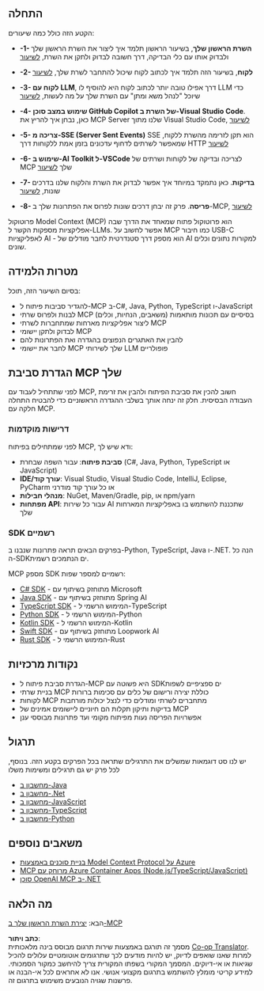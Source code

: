 <!--
CO_OP_TRANSLATOR_METADATA:
{
  "original_hash": "b547c992c056d4296d641ed8ec2cc4cb",
  "translation_date": "2025-06-02T17:38:50+00:00",
  "source_file": "03-GettingStarted/README.md",
  "language_code": "he"
}
-->
## התחלה  

הקטע הזה כולל כמה שיעורים:

- **-1- השרת הראשון שלך**, בשיעור הראשון תלמד איך ליצור את השרת הראשון שלך ולבדוק אותו עם כלי הבדיקה, דרך חשובה לבדוק ולתקן את השרת, [לשיעור](/03-GettingStarted/01-first-server/README.md)

- **-2- לקוח**, בשיעור הזה תלמד איך לכתוב לקוח שיכול להתחבר לשרת שלך, [לשיעור](/03-GettingStarted/02-client/README.md)

- **-3- לקוח עם LLM**, דרך אפילו טובה יותר לכתוב לקוח היא להוסיף לו LLM כדי שיוכל "לנהל משא ומתן" עם השרת שלך על מה לעשות, [לשיעור](/03-GettingStarted/03-llm-client/README.md)

- **-4- שימוש במצב סוכן GitHub Copilot של השרת ב-Visual Studio Code**. כאן, נבחן איך להריץ את MCP Server שלנו מתוך Visual Studio Code, [לשיעור](/03-GettingStarted/04-vscode/README.md)

- **-5- צריכה מ-SSE (Server Sent Events)** SSE הוא תקן לזרימה מהשרת ללקוח, שמאפשר לשרתים לדחוף עדכונים בזמן אמת ללקוחות דרך HTTP [לשיעור](/03-GettingStarted/05-sse-server/README.md)

- **-6- שימוש ב-AI Toolkit ל-VSCode** לצריכה ובדיקה של לקוחות ושרתים של MCP שלך [לשיעור](/03-GettingStarted/06-aitk/README.md)

- **-7- בדיקות**. כאן נתמקד במיוחד איך אפשר לבדוק את השרת והלקוח שלנו בדרכים שונות, [לשיעור](/03-GettingStarted/07-testing/README.md)

- **-8- פריסה**. פרק זה יבחן דרכים שונות לפרוס את הפתרונות שלך ב-MCP, [לשיעור](/03-GettingStarted/08-deployment/README.md)


פרוטוקול Model Context (MCP) הוא פרוטוקול פתוח שמאחד את הדרך שבה אפליקציות מספקות הקשר ל-LLMs. אפשר לחשוב על MCP כמו חיבור USB-C לאפליקציות AI - הוא מספק דרך סטנדרטית לחבר מודלים של AI למקורות נתונים וכלים שונים.

## מטרות הלמידה

בסיום השיעור הזה, תוכל:

- להגדיר סביבות פיתוח ל-MCP ב-C#, Java, Python, TypeScript ו-JavaScript
- לבנות ולפרוס שרתי MCP בסיסיים עם תכונות מותאמות (משאבים, הנחיות, וכלים)
- ליצור אפליקציות מארחות שמתחברות לשרתי MCP
- לבדוק ולתקן יישומי MCP
- להבין את האתגרים הנפוצים בהגדרה ואת הפתרונות להם
- לחבר את יישומי MCP שלך לשירותי LLM פופולריים

## הגדרת סביבת MCP שלך

לפני שתתחיל לעבוד עם MCP, חשוב להכין את סביבת הפיתוח ולהבין את זרימת העבודה הבסיסית. חלק זה ינחה אותך בשלבי ההגדרה הראשוניים כדי להבטיח התחלה חלקה עם MCP.

### דרישות מוקדמות

לפני שמתחילים בפיתוח MCP, ודא שיש לך:

- **סביבת פיתוח**: עבור השפה שבחרת (C#, Java, Python, TypeScript או JavaScript)
- **IDE/עורך קוד**: Visual Studio, Visual Studio Code, IntelliJ, Eclipse, PyCharm או כל עורך קוד מודרני
- **מנהלי חבילות**: NuGet, Maven/Gradle, pip, או npm/yarn
- **מפתחות API**: עבור כל שירות AI שתכננת להשתמש בו באפליקציות המארחות שלך


### SDK רשמיים

בפרקים הבאים תראה פתרונות שנבנו ב-Python, TypeScript, Java ו-.NET. הנה כל ה-SDKים הנתמכים רשמית.

MCP מספק SDK רשמיים למספר שפות:
- [C# SDK](https://github.com/modelcontextprotocol/csharp-sdk) - מתוחזק בשיתוף עם Microsoft
- [Java SDK](https://github.com/modelcontextprotocol/java-sdk) - מתוחזק בשיתוף עם Spring AI
- [TypeScript SDK](https://github.com/modelcontextprotocol/typescript-sdk) - המימוש הרשמי ל-TypeScript
- [Python SDK](https://github.com/modelcontextprotocol/python-sdk) - המימוש הרשמי ל-Python
- [Kotlin SDK](https://github.com/modelcontextprotocol/kotlin-sdk) - המימוש הרשמי ל-Kotlin
- [Swift SDK](https://github.com/modelcontextprotocol/swift-sdk) - מתוחזק בשיתוף עם Loopwork AI
- [Rust SDK](https://github.com/modelcontextprotocol/rust-sdk) - המימוש הרשמי ל-Rust

## נקודות מרכזיות

- הגדרת סביבת פיתוח ל-MCP היא פשוטה עם SDKים ספציפיים לשפות
- בניית שרתי MCP כוללת יצירה ורישום של כלים עם סכימות ברורות
- לקוחות MCP מתחברים לשרתי ומודלים כדי לנצל יכולות מורחבות
- בדיקות ותיקון תקלות הם חיוניים ליישומים אמינים של MCP
- אפשרויות הפריסה נעות מפיתוח מקומי ועד פתרונות מבוססי ענן

## תרגול

יש לנו סט דוגמאות שמשלים את התרגילים שתראה בכל הפרקים בקטע הזה. בנוסף, לכל פרק יש גם תרגילים ומשימות משלו

- [מחשבון ב-Java](./samples/java/calculator/README.md)
- [מחשבון ב-.Net](../../../03-GettingStarted/samples/csharp)
- [מחשבון ב-JavaScript](./samples/javascript/README.md)
- [מחשבון ב-TypeScript](./samples/typescript/README.md)
- [מחשבון ב-Python](../../../03-GettingStarted/samples/python)

## משאבים נוספים

- [בניית סוכנים באמצעות Model Context Protocol על Azure](https://learn.microsoft.com/azure/developer/ai/intro-agents-mcp)
- [MCP מרוחק עם Azure Container Apps (Node.js/TypeScript/JavaScript)](https://learn.microsoft.com/samples/azure-samples/mcp-container-ts/mcp-container-ts/)
- [סוכן OpenAI MCP ב-.NET](https://learn.microsoft.com/samples/azure-samples/openai-mcp-agent-dotnet/openai-mcp-agent-dotnet/)

## מה הלאה

הבא: [יצירת השרת הראשון שלך ב-MCP](/03-GettingStarted/01-first-server/README.md)

**כתב ויתור**:  
מסמך זה תורגם באמצעות שירות תרגום מבוסס בינה מלאכותית [Co-op Translator](https://github.com/Azure/co-op-translator). למרות שאנו שואפים לדיוק, יש להיות מודעים לכך שתרגומים אוטומטיים עלולים להכיל שגיאות או אי-דיוקים. המסמך המקורי בשפתו המקורית צריך להיחשב כמקור הסמכותי. למידע קריטי מומלץ להשתמש בתרגום מקצועי אנושי. אנו לא אחראים לכל אי-הבנה או פרשנות שגויה הנובעים משימוש בתרגום זה.